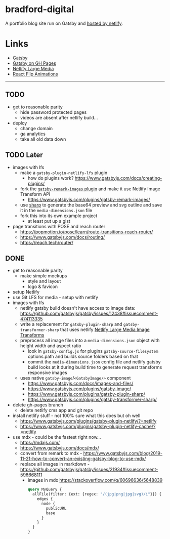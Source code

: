 # bradford-digital
A portfolio blog site run on Gatsby and [hosted by netlify](https://goofy-kirch-17c5e4.netlify.app/).


# Links
- [Gatsby](https://www.gatsbyjs.org/)
- [Gatsby on GH Pages](https://www.gatsbyjs.org/docs/how-gatsby-works-with-github-pages/)
- [Netlify Large Media](https://docs.netlify.com/large-media/overview/)
- [React Flip Animations](https://github.com/aholachek/react-flip-toolkit)

---

## TODO
- get to reasonable parity
  - hide password protected pages
  - videos are absent after netlify build...
- deploy 
  - change domain
  - ga analytics
  - take all old data down

## TODO Later
- images with lfs
  - make a `gatsby-plugin-netlify-lfs` plugin
    - how do plugins work? https://www.gatsbyjs.com/docs/creating-plugins/
  - fork the [`gatsby-remark-images` plugin](https://github.com/gatsbyjs/gatsby/tree/master/packages/gatsby-remark-images) and make it use Netlify Image Transform API
    - https://www.gatsbyjs.com/plugins/gatsby-remark-images/
  - use [sharp](https://github.com/lovell/sharp) to generate the base64 preview and svg outline and save it in the `media-dimensions.json` file
  - fork this into its own example project
    - at least put up a gist
- page transitions with POSE and reach router
  - https://popmotion.io/pose/learn/route-transitions-reach-router/
  - https://www.gatsbyjs.com/docs/routing/
  - https://reach.tech/router/

## DONE
- get to reasonable parity
  - make simple mockups
    - style and layout
    - logo & favicon
- setup Netlify
- use Git LFS for media - setup with netlify
- images with lfs
  - netlify gatsby build doesn't have access to image data: https://github.com/gatsbyjs/gatsby/issues/12438#issuecomment-474113335
  - write a replacement for `gatsby-plugin-sharp` and `gatsby-transformer-sharp` that uses netlify [Netlify Large Media Image Transforms](https://docs.netlify.com/large-media/transform-images/#request-transformations)
  - preprocess all image files into a `media-dimensions.json` object with height width and aspect ratio
    - look in `gatsby-config.js` for plugins `gatsby-source-filesystem` options.path and builds source folders based on that
    - commit the `media-dimensions.json` config file and netlify gatsby build looks at it during build time to generate request transforms responsive images
  - uses native `gatsby-image`/`<GatsbyImage/>` component
    - https://www.gatsbyjs.com/docs/images-and-files/
    - https://www.gatsbyjs.com/plugins/gatsby-image/
    - https://www.gatsbyjs.com/plugins/gatsby-plugin-sharp/
    - https://www.gatsbyjs.com/plugins/gatsby-transformer-sharp/
- delete gh-pages branch
  - delete netlify cms app and git repo
- install netlify stuff - not 100% sure what this does but oh well
  - https://www.gatsbyjs.com/plugins/gatsby-plugin-netlify/?=netlify
  - https://www.gatsbyjs.com/plugins/gatsby-plugin-netlify-cache/?=netlify
- use mdx - could be the fastest right now...
  - https://mdxjs.com/
  - https://www.gatsbyjs.com/docs/mdx/
  - convert from remark to mdx - https://www.gatsbyjs.com/blog/2019-11-21-how-to-convert-an-existing-gatsby-blog-to-use-mdx/
  - replace all images in markdown - https://github.com/gatsbyjs/gatsby/issues/21934#issuecomment-596668111
    - images in mdx https://stackoverflow.com/q/60696636/5648839
      ```graphql
      query MyQuery {
        allFile(filter: {ext: {regex: "/(jpg|png|jpg|svg)/i"}}) {
          edges {
            node {
              publicURL
              base
            }
          }
        }
      }
      ```